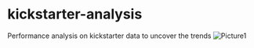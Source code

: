 # kickstarter-analysis
Performance analysis on kickstarter data to uncover the trends
![Picture1](C:/Image/Picture1.png)
